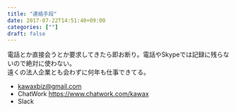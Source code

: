 ```yaml
---
title: "連絡手段"
date: 2017-07-22T14:51:40+09:00
categories: [""]
draft: false
---
```


電話とか直接会うとか要求してきたら即お断り。電話やSkypeでは記録に残らないので絶対に使わない。  
遠くの法人企業とも会わずに何年も仕事できてる。

- kawaxbiz@gmail.com
- ChatWork https://www.chatwork.com/kawax
- Slack
